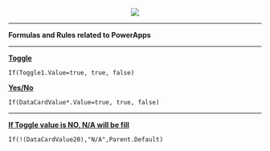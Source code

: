 <p align="center">
<img src="https://user-images.githubusercontent.com/19554935/66256981-bc639e80-e761-11e9-8f6c-03e461718035.png"/>
  </p>
  
  
***
<b>Formulas and Rules related to PowerApps</b>
***
<b><u>Toggle</u></b>
```Excel
If(Toggle1.Value=true, true, false)
```
<b><u>Yes/No</u></b>
```Excel
If(DataCardValue*.Value=true, true, false)
```
***
<b><u>If Toggle value is NO, N/A will be fill</u></b>
```Excel
If(!(DataCardValue20),"N/A",Parent.Default)
```
